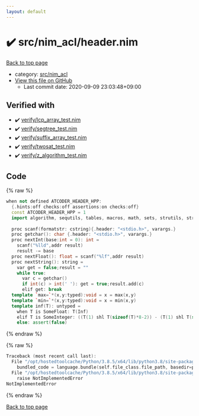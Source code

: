 ```yaml
---
layout: default
---
```


<!-- mathjax config similar to math.stackexchange -->
<script type="text/javascript" async
  src="https://cdnjs.cloudflare.com/ajax/libs/mathjax/2.7.5/MathJax.js?config=TeX-MML-AM_CHTML">
</script>
<script type="text/x-mathjax-config">
  MathJax.Hub.Config({
    TeX: { equationNumbers: { autoNumber: "AMS" }},
    tex2jax: {
      inlineMath: [ ['$','$'] ],
      processEscapes: true
    },
    "HTML-CSS": { matchFontHeight: false },
    displayAlign: "left",
    displayIndent: "2em"
  });
</script>

<script type="text/javascript" src="https://cdnjs.cloudflare.com/ajax/libs/jquery/3.4.1/jquery.min.js"></script>
<script src="https://cdn.jsdelivr.net/npm/jquery-balloon-js@1.1.2/jquery.balloon.min.js" integrity="sha256-ZEYs9VrgAeNuPvs15E39OsyOJaIkXEEt10fzxJ20+2I=" crossorigin="anonymous"></script>
<script type="text/javascript" src="../../../assets/js/copy-button.js"></script>
<link rel="stylesheet" href="../../../assets/css/copy-button.css" />


# :heavy_check_mark: src/nim_acl/header.nim

<a href="../../../index.html">Back to top page</a>

* category: <a href="../../../index.html#9445bba494c2e7790206eaaedbe1a4db">src/nim_acl</a>
* <a href="{{ site.github.repository_url }}/blob/master/src/nim_acl/header.nim">View this file on GitHub</a>
    - Last commit date: 2020-09-09 23:03:48+09:00




## Verified with

* :heavy_check_mark: <a href="../../../verify/verify/lcp_array_test.nim.html">verify/lcp_array_test.nim</a>
* :heavy_check_mark: <a href="../../../verify/verify/segtree_test.nim.html">verify/segtree_test.nim</a>
* :heavy_check_mark: <a href="../../../verify/verify/suffix_array_test.nim.html">verify/suffix_array_test.nim</a>
* :heavy_check_mark: <a href="../../../verify/verify/twosat_test.nim.html">verify/twosat_test.nim</a>
* :heavy_check_mark: <a href="../../../verify/verify/z_algorithm_test.nim.html">verify/z_algorithm_test.nim</a>


## Code

<a id="unbundled"></a>
{% raw %}
```cpp
when not defined ATCODER_HEADER_HPP:
  {.hints:off checks:off assertions:on checks:off}
  const ATCODER_HEADER_HPP = 1
  import algorithm, sequtils, tables, macros, math, sets, strutils, streams, strformat, sugar
  
  proc scanf(formatstr: cstring){.header: "<stdio.h>", varargs.}
  proc getchar(): char {.header: "<stdio.h>", varargs.}
  proc nextInt(base:int = 0): int =
    scanf("%lld",addr result)
    result -= base
  proc nextFloat(): float = scanf("%lf",addr result)
  proc nextString(): string =
    var get = false;result = ""
    while true:
      var c = getchar()
      if int(c) > int(' '): get = true;result.add(c)
      elif get: break
  template `max=`*(x,y:typed):void = x = max(x,y)
  template `min=`*(x,y:typed):void = x = min(x,y)
  template inf(T): untyped = 
    when T is SomeFloat: T(Inf)
    elif T is SomeInteger: ((T(1) shl T(sizeof(T)*8-2)) - (T(1) shl T(sizeof(T)*4-1)))
    else: assert(false)

```
{% endraw %}

<a id="bundled"></a>
{% raw %}
```cpp
Traceback (most recent call last):
  File "/opt/hostedtoolcache/Python/3.8.5/x64/lib/python3.8/site-packages/onlinejudge_verify/docs.py", line 349, in write_contents
    bundled_code = language.bundle(self.file_class.file_path, basedir=pathlib.Path.cwd())
  File "/opt/hostedtoolcache/Python/3.8.5/x64/lib/python3.8/site-packages/onlinejudge_verify/languages/nim.py", line 86, in bundle
    raise NotImplementedError
NotImplementedError

```
{% endraw %}

<a href="../../../index.html">Back to top page</a>

